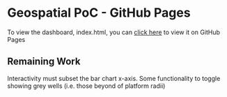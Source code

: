# Geospatial PoC - GitHub Pages

To view the dashboard, index.html, you can [click here](https://pri-bala.github.io/) to view it on GitHub Pages

## Remaining Work
Interactivity must subset the bar chart x-axis.
Some functionality to toggle showing grey wells (i.e. those beyond of platform radii)